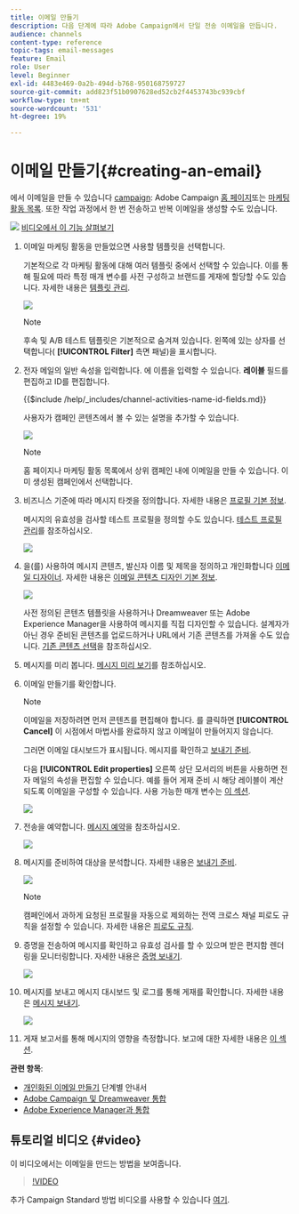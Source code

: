 ```yaml
---
title: 이메일 만들기
description: 다음 단계에 따라 Adobe Campaign에서 단일 전송 이메일을 만듭니다.
audience: channels
content-type: reference
topic-tags: email-messages
feature: Email
role: User
level: Beginner
exl-id: 4483e469-0a2b-494d-b768-950168759727
source-git-commit: add823f51b0907628ed52cb2f4453743bc939cbf
workflow-type: tm+mt
source-wordcount: '531'
ht-degree: 19%

---
```


# 이메일 만들기{#creating-an-email}

에서 이메일을 만들 수 있습니다 [campaign](../../start/using/marketing-activities.md#creating-a-marketing-activity): Adobe Campaign [홈 페이지](../../start/using/interface-description.md#home-page)또는 [마케팅 활동 목록](../../start/using/marketing-activities.md#about-marketing-activities). 또한 작업 과정에서 한 번 전송하고 반복 이메일을 생성할 수도 있습니다.

![](assets/do-not-localize/how-to-video.png) [비디오에서 이 기능 살펴보기](#video)

1. 이메일 마케팅 활동을 만들었으면 사용할 템플릿을 선택합니다.

   기본적으로 각 마케팅 활동에 대해 여러 템플릿 중에서 선택할 수 있습니다. 이를 통해 필요에 따라 특정 매개 변수를 사전 구성하고 브랜드를 게재에 할당할 수도 있습니다. 자세한 내용은 [템플릿 관리](../../start/using/marketing-activity-templates.md).

   ![](assets/email_creation_1.png)

   >[!NOTE]
   >
   >후속 및 A/B 테스트 템플릿은 기본적으로 숨겨져 있습니다. 왼쪽에 있는 상자를 선택합니다( **[!UICONTROL Filter]** 측면 패널)을 표시합니다.

1. 전자 메일의 일반 속성을 입력합니다. 에 이름을 입력할 수 있습니다. **레이블** 필드를 편집하고 ID를 편집합니다.

   {{$include /help/_includes/channel-activities-name-id-fields.md}}

   사용자가 캠페인 콘텐츠에서 볼 수 있는 설명을 추가할 수 있습니다.

   ![](assets/email_creation_2.png)

   >[!NOTE]
   >
   >홈 페이지나 마케팅 활동 목록에서 상위 캠페인 내에 이메일을 만들 수 있습니다. 이미 생성된 캠페인에서 선택합니다.

1. 비즈니스 기준에 따라 메시지 타겟을 정의합니다. 자세한 내용은 [프로필 기본 정보](../../audiences/using/about-profiles.md).

   메시지의 유효성을 검사할 테스트 프로필을 정의할 수도 있습니다. [테스트 프로필 관리](../../audiences/using/managing-test-profiles.md)를 참조하십시오.

   ![](assets/email_creation_3.png)

1. 을(를) 사용하여 메시지 콘텐츠, 발신자 이름 및 제목을 정의하고 개인화합니다 [이메일 디자이너](../../designing/using/designing-content-in-adobe-campaign.md). 자세한 내용은 [이메일 콘텐츠 디자인 기본 정보](../../designing/using/designing-content-in-adobe-campaign.md).

   ![](assets/email_creation_4.png)

   사전 정의된 콘텐츠 템플릿을 사용하거나 Dreamweaver 또는 Adobe Experience Manager을 사용하여 메시지를 직접 디자인할 수 있습니다. 설계자가 아닌 경우 준비된 콘텐츠를 업로드하거나 URL에서 기존 콘텐츠를 가져올 수도 있습니다. [기존 콘텐츠 선택](../../designing/using/using-existing-content.md)을 참조하십시오.

1. 메시지를 미리 봅니다. [메시지 미리 보기](../../sending/using/previewing-messages.md)를 참조하십시오.
1. 이메일 만들기를 확인합니다.

   >[!NOTE]
   >
   >이메일을 저장하려면 먼저 콘텐츠를 편집해야 합니다. 를 클릭하면 **[!UICONTROL Cancel]** 이 시점에서 마법사를 완료하지 않고 이메일이 만들어지지 않습니다.

   그러면 이메일 대시보드가 표시됩니다. 메시지를 확인하고 [보내기 준비](../../sending/using/preparing-the-send.md).

   다음 **[!UICONTROL Edit properties]** 오른쪽 상단 모서리의 버튼을 사용하면 전자 메일의 속성을 편집할 수 있습니다. 예를 들어 게재 준비 시 해당 레이블이 계산되도록 이메일을 구성할 수 있습니다.  사용 가능한 매개 변수는 [이 섹션](../../administration/using/configuring-email-channel.md#list-of-email-properties).

   ![](assets/delivery_dashboard_2.png)

1. 전송을 예약합니다. [메시지 예약](../../sending/using/about-scheduling-messages.md)을 참조하십시오.

   ![](assets/delivery_planning.png)

1. 메시지를 준비하여 대상을 분석합니다. 자세한 내용은 [보내기 준비](../../sending/using/confirming-the-send.md).

   ![](assets/preparing_delivery_2.png)

   >[!NOTE]
   >
   >캠페인에서 과하게 요청된 프로필을 자동으로 제외하는 전역 크로스 채널 피로도 규칙을 설정할 수 있습니다. 자세한 내용은 [피로도 규칙](../../sending/using/fatigue-rules.md).

1. 증명을 전송하여 메시지를 확인하고 유효성 검사를 할 수 있으며 받은 편지함 렌더링을 모니터링합니다. 자세한 내용은 [증명 보내기](../../sending/using/sending-proofs.md).

   ![](assets/bat_select.png)

1. 메시지를 보내고 메시지 대시보드 및 로그를 통해 게재를 확인합니다. 자세한 내용은 [메시지 보내기](../../sending/using/confirming-the-send.md).

   ![](assets/confirm_delivery.png)

1. 게재 보고서를 통해 메시지의 영향을 측정합니다. 보고에 대한 자세한 내용은 [이 섹션](../../reporting/using/about-dynamic-reports.md).

**관련 항목**:

* [개인화된 이메일 만들기](../../channels/using/key-steps-to-send-a-message.md) 단계별 안내서
* [Adobe Campaign 및 Dreamweaver 통합](../../designing/using/using-integrations.md#editing-content-in-dreamweaver)
* [Adobe Experience Manager과 통합](../../integrating/using/integrating-with-experience-manager.md)

## 튜토리얼 비디오 {#video}

이 비디오에서는 이메일을 만드는 방법을 보여줍니다.

>[!VIDEO](https://video.tv.adobe.com/v/23721?quality=12)

추가 Campaign Standard 방법 비디오를 사용할 수 있습니다 [여기](https://experienceleague.adobe.com/docs/campaign-standard-learn/tutorials/overview.html?lang=ko).
